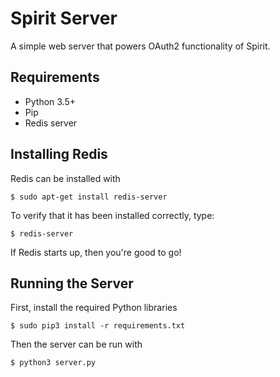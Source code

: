 # Spirit Server
A simple web server that powers OAuth2 functionality of Spirit.

## Requirements
- Python 3.5+
- Pip
- Redis server

## Installing Redis

Redis can be installed with
```
$ sudo apt-get install redis-server
```
To verify that it has been installed correctly, type:
```
$ redis-server
```
If Redis starts up, then you're good to go!

## Running the Server

First, install the required Python libraries
```
$ sudo pip3 install -r requirements.txt
```

Then the server can be run with
```
$ python3 server.py
```
